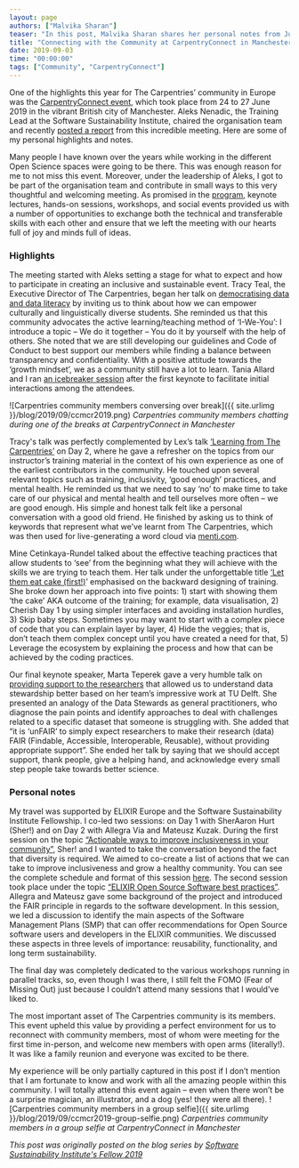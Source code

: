 ```yaml
---
layout: page
authors: ["Malvika Sharan"]
teaser: "In this post, Malvika Sharan shares her personal notes from June 2019's CarpentryConnect in Manchester"
title: "Connecting with the Community at CarpentryConnect in Manchester"
date: 2019-09-03
time: "00:00:00"
tags: ["Community", "CarpentryConnect"]
---
```


One of the highlights this year for The Carpentries’ community in Europe was the [CarpentryConnect event](https://software.ac.uk/ccmcr19), which took place from 24 to 27 June 2019 in the vibrant British city of Manchester. Aleks Nenadic, the Training Lead at the Software Sustainability Institute, chaired the organisation team and recently [posted a report](https://software.ac.uk/blog/2019-07-12-highlights-carpentryconnect-manchester-2019) from this incredible meeting. Here are some of my personal highlights and notes.

Many people I have known over the years while working in the different Open Science spaces were going to be there. This was enough reason for me to not miss this event. Moreover, under the leadership of Aleks, I got to be part of the organisation team and contribute in small ways to this very thoughtful and welcoming meeting. As promised in the [program](https://software.ac.uk/ccmcr19/programme), keynote lectures, hands-on sessions, workshops, and social events provided us with a number of opportunities to exchange both the technical and transferable skills with each other and ensure that we left the meeting with our hearts full of joy and minds full of ideas. 


### Highlights

The meeting started with Aleks setting a stage for what to expect and how to participate in creating an inclusive and sustainable event. Tracy Teal, the Executive Director of The Carpentries, began her talk on [democratising data and data literacy](https://docs.google.com/presentation/d/1jcy98OvK071SoLXByHB5nwijGfqKbT__dpsMcze8g2s/edit) by inviting us to think about how we can empower culturally and linguistically diverse students. She reminded us that this community advocates the active learning/teaching method of ‘I-We-You’: I introduce a topic – We do it together – You do it by yourself with the help of others. She noted that we are still developing our guidelines and Code of Conduct to best support our members while finding a balance between transparency and confidentiality. With a positive attitude towards the ‘growth mindset’, we as a community still have a lot to learn. Tania Allard and I ran [an icebreaker session](https://twitter.com/MalvikaSharan/status/1143536721340108800https://twitter.com/MalvikaSharan/status/1143536721340108800) after the first keynote to facilitate initial interactions among the attendees.

![Carpentries community members conversing over break]({{ site.urlimg }}/blog/2019/09/ccmcr2019.png)
  *Carpentries community members chatting during one of the breaks at CarpentryConnect in Manchester*

Tracy's talk was perfectly complemented by Lex’s talk [‘Learning from The Carpentries’](https://figshare.com/articles/Learning_from_the_Carpentries/8287973https://figshare.com/articles/Learning_from_the_Carpentries/8287973) on Day 2, where he gave a refresher on the topics from our instructor’s training material in the context of his own experience as one of the earliest contributors in the community. He touched upon several relevant topics such as training, inclusivity, ‘good enough’ practices, and mental health. He reminded us that we need to say ‘no’ to make time to take care of our physical and mental health and tell ourselves more often – we are good enough. His simple and honest talk felt like a personal conversation with a good old friend. He finished by asking us to think of keywords that represent what we’ve learnt from The Carpentries, which was then used for live-generating a word cloud via [menti.com](https://www.menti.com/).

Mine Cetinkaya-Rundel talked about the effective teaching practices that allow students to ‘see’ from the beginning what they will achieve with the skills we are trying to teach them. Her talk under the unforgettable title [‘Let them eat cake (first!)](https://speakerdeck.com/minecr/let-them-eat-cake-first-14c0fcf0-4fe1-4e80-9c41-a7813e842538?slide=67https://speakerdeck.com/minecr/let-them-eat-cake-first-14c0fcf0-4fe1-4e80-9c41-a7813e842538?slide=67)’ emphasised on the backward designing of training. She broke down her approach into five points: 1) start with showing them ‘the cake’ AKA outcome of the training; for example, data visualisation, 2) Cherish Day 1 by using simpler interfaces and avoiding installation hurdles, 3) Skip baby steps. Sometimes you may want to start with a complex piece of code that you can explain layer by layer, 4) Hide the veggies; that is, don’t teach them complex concept until you have created a need for that, 5) Leverage the ecosystem by explaining the process and how that can be achieved by the coding practices. 

Our final keynote speaker, Marta Teperek gave a very humble talk on [providing support to the researchers](https://zenodo.org/record/3257088#.XVNRcJMzbOQhttps://zenodo.org/record/3257088#.XVNRcJMzbOQ) that allowed us to understand data stewardship better based on her team’s impressive work at TU Delft. She presented an analogy of the Data Stewards as general practitioners, who diagnose the pain points and identify approaches to deal with challenges related to a specific dataset that someone is struggling with. She added that “it is ‘unFAIR’ to simply expect researchers to make their research (data) FAIR (Findable, Accessible, Interoperable, Reusable), without providing appropriate support”. She ended her talk by saying that we should accept support, thank people, give a helping hand, and acknowledge every small step people take towards better science.

### Personal notes

My travel was supported by ELIXIR Europe and the Software Sustainability Institute Fellowship. I co-led two sessions: on Day 1 with SherAaron Hurt (Sher!) and on Day 2 with Allegra Via and Mateusz Kuzak. During the first session on the topic [“Actionable ways to improve inclusiveness in your community”](https://docs.google.com/presentation/d/1_ZQGl8glQVhKz_pVBKvQCChZ65LYtXE2jLXZehthefg/edit?usp=sharing), Sher! and I wanted to take the conversation beyond the fact that diversity is required. We aimed to co-create a list of actions that we can take to improve inclusiveness and grow a healthy community. You can see the complete schedule and format of this session [here](https://docs.google.com/document/d/1MG28g-USdk9-Go0CrPk2X_u93eeajt4tfkwspWKJ3H8/edit?usp=sharing). The second session took place under the topic [“ELIXIR Open Source Software best practices”](https://github.com/SoftDev4Research/4OSS-lesson). Allegra and Mateusz gave some background of the project and introduced the FAIR principle in regards to the software development. In this session, we led a discussion to identify the main aspects of the Software Management Plans (SMP) that can offer recommendations for Open Source software users and developers in the ELIXIR communities. We discussed these aspects in three levels of importance: reusability, functionality, and long term sustainability. 

The final day was completely dedicated to the various workshops running in parallel tracks, so, even though I was there, I still felt the FOMO (Fear of Missing Out) just because I couldn’t attend many sessions that I would’ve liked to. 

The most important asset of The Carpentries community is its members. This event upheld this value by providing a perfect environment for us to reconnect with community members,  most of whom were meeting for the first time in-person, and welcome new members with open arms (literally!). It was like a family reunion and everyone was excited to be there.

My experience will be only partially captured in this post if I don’t mention that I am fortunate to know and work with all the amazing people within this community. I will totally attend this event again – even when there won’t be a surprise magician, an illustrator, and a dog (yes! they were all there).
![Carpentries community members in a group selfie]({{ site.urlimg }}/blog/2019/09/ccmcr2019-group-selfie.png)
  *Carpentries community members in a group selfie at CarpentryConnect in Manchester*

*This post was originally posted on the blog series by [Software Sustainability Institute's Fellow 2019](https://www.software.ac.uk/blog/2019-08-30-connecting-community-personal-notes-carpentryconnect-manchester-2019)*
